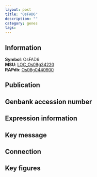 ```yaml
---
layout: post
title: "OsFAD6"
description: ""
category: genes
tags: 
---
```


## Information
__Symbol__: OsFAD6  
__MSU__: [LOC_Os08g34220](http://rice.plantbiology.msu.edu/cgi-bin/ORF_infopage.cgi?orf=LOC_Os08g34220)  
__RAPdb__: [Os08g0440900](http://rapdb.dna.affrc.go.jp/viewer/gbrowse_details/irgsp1?name=Os08g0440900)  

## Publication

## Genbank accession number

## Expression information

## Key message

## Connection

## Key figures


